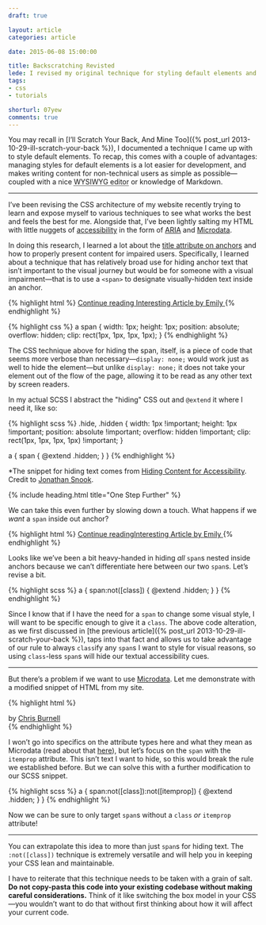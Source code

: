 ```yaml
---
draft: true

layout: article
categories: article

date: 2015-06-08 15:00:00

title: Backscratching Revisted
lede: I revised my original technique for styling default elements and took it a step further to scratch the greatest number of backs.
tags:
- css
- tutorials

shorturl: 07yew
comments: true
---
```


You may recall in [I’ll Scratch Your Back, And Mine Too]({% post_url 2013-10-29-ill-scratch-your-back %}), I documented a technique I came up with to style default elements. To recap, this comes with a couple of advantages: managing styles for default elements is a lot easier for development, and makes writing content for non-technical users as simple as possible—coupled with a nice <abbr title="What You See Is What You Get">WYSIWYG editor</abbr> or knowledge of Markdown.


--------


I’ve been revising the CSS architecture of my website recently trying to learn and expose myself to various techniques to see what works the best and feels the best for me. Alongside that, I’ve been lightly salting my HTML with little nuggets of [accessibility](http://a11yproject.com/) in the form of [ARIA](http://html5doctor.com/using-aria-in-html/) and [Microdata](http://schema.org/docs/documents.html).

In doing this research, I learned a lot about the [title attribute on anchors](https://silktide.com/i-thought-title-text-improved-accessibility-i-was-wrong/) and how to properly present content for impaired users. Specifically, I learned about a technique that has relatively broad use for hiding anchor text that isn’t important to the visual journey but would be for someone with a visual impairment—that is to use a `<span>` to designate visually-hidden text inside an anchor.

{% highlight html %}
<a href="/article/interesting-article">
    <span>Continue reading </span>Interesting Article by Emily
</a>
{% endhighlight %}

{% highlight css %}
a span {
    width:  1px;
    height: 1px;
    position: absolute;
    overflow: hidden;
    clip: rect(1px, 1px, 1px, 1px);
}
{% endhighlight %}

The CSS technique above for hiding the span, itself, is a piece of code that seems more verbose than necessary—`display: none;` would work just as well to hide the element—but unlike `display: none;` it does not take your element out of the flow of the page, allowing it to be read as any other text by screen readers.

In my actual SCSS I abstract the "hiding" CSS out and `@extend` it where I need it, like so:

{% highlight scss %}
.hide,
.hidden {
    width:  1px !important;
    height: 1px !important;
    position: absolute !important;
    overflow: hidden !important;
    clip: rect(1px, 1px, 1px, 1px) !important;
}

a {
    span {
        @extend .hidden;
    }
}
{% endhighlight %}

*The snippet for hiding text comes from [Hiding Content for Accessibility](http://snook.ca/archives/html_and_css/hiding-content-for-accessibility). Credit to [Jonathan Snook](http://snook.ca/).


{% include heading.html title="One Step Further" %}

We can take this even further by slowing down a touch. What happens if we *want* a `span` inside out anchor?

{% highlight html %}
<a href="/article/interesting-article">
    <span>Continue reading</span>Interesting Article by <span class="author--emily">Emily</span>
</a>
{% endhighlight %}

Looks like we’ve been a bit heavy-handed in hiding *all* `span`s nested inside anchors because we can’t differentiate here between our two `span`s. Let’s revise a bit.

{% highlight scss %}
a {
    span:not([class]) {
        @extend .hidden;
    }
}
{% endhighlight %}

Since I know that if I have the need for a `span` to change some visual style, I will want to be specific enough to give it a `class`. The above code alteration, as we first discussed in [the previous article]({% post_url 2013-10-29-ill-scratch-your-back %}), taps into that fact and allows us to take advantage of our rule to always `class`ify any `span`s I want to style for visual reasons, so using `class`-less `span`s will hide our textual accessibility cues.


--------


But there’s a problem if we want to use [Microdata](http://schema.org/docs/documents.html). Let me demonstrate with a modified snippet of HTML from my site.

{% highlight html %}
<aside class="author" itemscope itemtype="http://data-vocabulary.org/Person">
    <div class="author-name">
        by <a href="/about">
               <span itemprop="author">Chris Burnell</span>
           </a>
    </div>
</aside>
{% endhighlight %}

I won’t go into specifics on the attribute types here and what they mean as Microdata (read about that [here](https://schema.org/Person)), but let’s focus on the `span` with the `itemprop` attribute. This isn’t text I want to hide, so this would break the rule we established before. But we can solve this with a further modification to our SCSS snippet.

{% highlight scss %}
a {
    span:not([class]):not([itemprop]) {
        @extend .hidden;
    }
}
{% endhighlight %}

Now we can be sure to only target `span`s without a `class` *or* `itemprop` attribute!


--------


You can extrapolate this idea to more than just `span`s for hiding text. The `:not([class])` technique is extremely versatile and will help you in keeping your CSS lean and maintainable.

I have to reiterate that this technique needs to be taken with a grain of salt. **Do not copy-pasta this code into your existing codebase without making careful considerations.** Think of it like switching the box model in your CSS—you wouldn’t want to do that without first thinking about how it will affect your current code.
